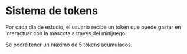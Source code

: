 # Sistema de tokens

Por cada día de estudio, el usuario recibe un token que puede gastar en interactuar con la mascota a través del minijuego.

Se podrá tener un máximo de 5 tokens acumulados.